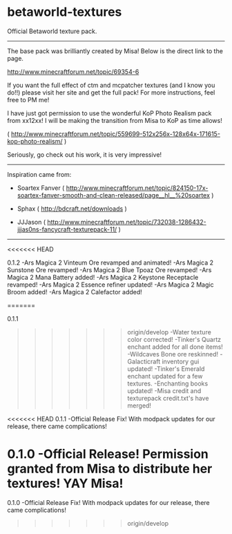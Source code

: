 betaworld-textures
==================

Official Betaworld texture pack.

--------------------------------------------------------------

The base pack was brilliantly created by Misa! Below is the 
direct link to the page.

http://www.minecraftforum.net/topic/69354-6

If you want the full effect of ctm and mcpatcher textures 
(and I know you do!!) please visit her site and get the full 
pack!  For more instructions, feel free to PM me!

I have just got permission to use the wonderful KoP Photo Realism 
pack from xx12xx!  I will be making the transition from Misa to 
KoP as time allows!

( http://www.minecraftforum.net/topic/559699-512x256x-128x64x-171615-kop-photo-realism/ )

Seriously, go check out his work, it is very impressive!

--------------------------------------------------------------

Inspiration came from:

- Soartex Fanver 
( http://www.minecraftforum.net/topic/824150-17x-soartex-fanver-smooth-and-clean-released/page__hl__%20soartex )

- Sphax
( http://bdcraft.net/downloads )

- JJJason
( http://www.minecraftforum.net/topic/732038-1286432-jjjas0ns-fancycraft-texturepack-11/ )

--------------------------------------------------------------

<<<<<<< HEAD

0.1.2
-Ars Magica 2 Vinteum Ore revamped and animated!
-Ars Magica 2 Sunstone Ore revamped!
-Ars Magica 2 Blue Tpoaz Ore revamped!
-Ars Magica 2 Mana Battery added!
-Ars Magica 2 Keystone Receptacle revamped!
-Ars Magica 2 Essence refiner updated!
-Ars Magica 2 Magic Broom added!
-Ars Magica 2 Calefactor added!

=======

0.1.1
>>>>>>> origin/develop
-Water texture color corrected!
-Tinker's Quartz enchant added for all done items!
-Wildcaves Bone ore reskinned!
-Galacticraft inventory gui updated!
-Tinker's Emerald enchant updated for a few textures.
-Enchanting books updated!
-Misa credit and texturepack credit.txt's have merged!

<<<<<<< HEAD
0.1.1
-Official Release Fix! With modpack updates for our release, there came complications!

0.1.0
-Official Release!
Permission granted from Misa to distribute her textures!  YAY Misa!
=======
0.1.0
-Official Release Fix! With modpack updates for our release, there came complications!
>>>>>>> origin/develop
